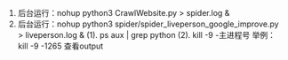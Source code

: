 1. 后台运行：nohup python3 CrawlWebsite.py > spider.log &
1. 后台运行：nohup python3 spider/spider_liveperson_google_improve.py > liveperson.log &
   (1). ps aux | grep python
   (2). kill -9 -主进程号 举例：kill -9 -1265
查看output
